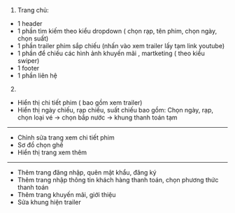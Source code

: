 1. Trang chủ:
- 1 header
- 1 phần tìm kiếm theo kiểu dropdown ( chọn rạp, tên phim, chọn ngày, chọn suất)
- 1 phần trailer phim sắp chiếu (nhấn vào xem trailer lấy tạm link youtube)
- 1 phần để chiếu các hình ảnh  khuyến mãi , martketing ( theo kiểu swiper)
- 1 footer
- 1 phần liên hệ

2. 
- Hiển thị chi tiết phim ( bao gồm xem trailer)
- Hiển thị ngày chiếu, rạp chiếu, suất chiếu bao gồm: 
Chọn ngày, rạp, chọn loại vé → chọn bắp nước → khung thanh toán tạm

------------------------------------------

- Chỉnh sửa trang xem chi tiết phim
- Sơ đồ chọn ghế
- Hiển thị trang xem thêm

------------------------------------------

- Thêm trang đăng nhập, quên mật khẩu, đăng ký
- Thêm trang nhập thông tin khách hàng thanh toán, chọn phương thức thanh toán
- Thêm trang khuyến mãi, giới thiệu
- Sửa khung hiện trailer